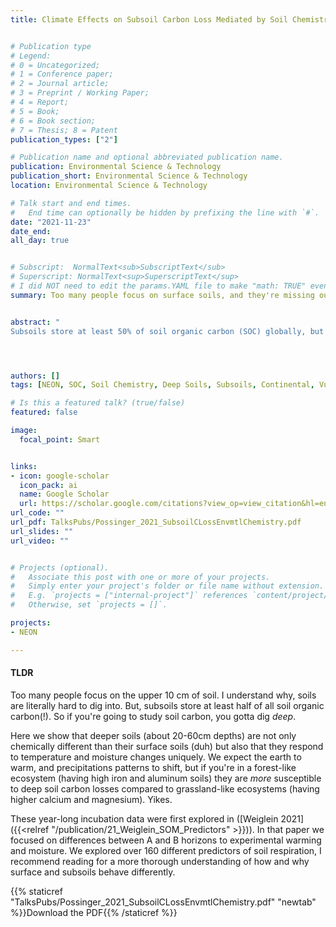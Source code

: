 ```yaml
---
title: Climate Effects on Subsoil Carbon Loss Mediated by Soil Chemistry


# Publication type
# Legend: 
# 0 = Uncategorized; 
# 1 = Conference paper; 
# 2 = Journal article;
# 3 = Preprint / Working Paper; 
# 4 = Report; 
# 5 = Book; 
# 6 = Book section;
# 7 = Thesis; 8 = Patent
publication_types: ["2"]

# Publication name and optional abbreviated publication name.
publication: Environmental Science & Technology
publication_short: Environmental Science & Technology
location: Environmental Science & Technology

# Talk start and end times.
#   End time can optionally be hidden by prefixing the line with `#`.
date: "2021-11-23"
date_end: 
all_day: true


# Subscript:  NormalText<sub>SubscriptText</sub>
# Superscript: NormalText<sup>SuperscriptText</sup>
# I did NOT need to edit the params.YAML file to make "math: TRUE" even though some forums suggested it. 
summary: Too many people focus on surface soils, and they're missing out on most of the (soil carbon) action when they do. Here we show that ecosystems favoring forests (wetter, more iron and aluminum) release more CO<sub>2</sub> compared to grassland-like ecosystems (dryer, more calcium and magnesium). As our earth warms, we need to consider not only how surface soils will change due to management, but how subsurface soils (where most of the carbon is) will respond due to climate change. 


abstract: "
Subsoils store at least 50% of soil organic carbon (SOC) globally, but climate change may accelerate **subsoil SOC (SOC<sub>sub</sub>)** decomposition and amplify SOC-climate feedbacks. The climate sensitivity of SOC<sub>sub</sub> decomposition varies across systems, but we lack the mechanistic links needed to predict system-specific SOC<sub>sub</sub> vulnerability as a function of measurable properties at larger scales. Here, we show that soil chemical properties exert significant control over SOC<sub>sub</sub> decomposition under elevated temperature and moisture in subsoils collected across terrestrial National Ecological Observatory Network sites. Compared to a suite of soil and site-level variables, a divalent base cation-to-reactive metal gradient, linked to dominant mechanisms of SOC<sub>sub</sub> mineral protection, was the best predictor of the climate sensitivity of SOC decomposition. The response was “U”-shaped, showing higher sensitivity to temperature and moisture when either extractable base cations or reactive metals were highest. However, SOC<sub>sub</sub> in base cation-dominated subsoils was more sensitive to moisture than temperature, with the opposite relationship demonstrated in reactive metal-dominated subsoils. These observations highlight the importance of system-specific mechanisms of mineral stabilization in the prediction of SOC<sub>sub</sub> vulnerability to climate drivers. Our observations also form the basis for a spatially explicit, scalable, and mechanistically grounded tool for improved prediction of SOC<sub>sub</sub> response to climate change."




authors: []
tags: [NEON, SOC, Soil Chemistry, Deep Soils, Subsoils, Continental, Vulnerability]

# Is this a featured talk? (true/false)
featured: false

image: 
  focal_point: Smart


links:
- icon: google-scholar 
  icon_pack: ai
  name: Google Scholar
  url: https://scholar.google.com/citations?view_op=view_citation&hl=en&user=WwCbXBIAAAAJ&sortby=pubdate&citation_for_view=WwCbXBIAAAAJ:QIV2ME_5wuYC
url_code: ""
url_pdf: TalksPubs/Possinger_2021_SubsoilCLossEnvmtlChemistry.pdf
url_slides: ""
url_video: ""


# Projects (optional).
#   Associate this post with one or more of your projects.
#   Simply enter your project's folder or file name without extension.
#   E.g. `projects = ["internal-project"]` references `content/project/deep-learning/index.md`.
#   Otherwise, set `projects = []`.

projects:
- NEON

---
```


#### TLDR   

Too many people focus on the upper 10 cm of soil. I understand why, soils are literally hard to dig into. But, subsoils store at least half of all soil organic carbon(!). So if you're going to study soil carbon, you gotta dig *deep*. 

Here we show that deeper soils (about 20-60cm depths) are not only chemically different than their surface soils (duh) but also that they respond to temperature and moisture changes uniquely. We expect the earth to warm, and precipitations patterns to shift, but if you're in a forest-like ecosystem (having high iron and aluminum soils) they are *more* susceptible to deep soil carbon losses compared to grassland-like ecosystems (having higher calcium and magnesium). Yikes.

These year-long incubation data were first explored in ([Weiglein 2021]({{<relref "/publication/21_Weiglein_SOM_Predictors" >}})). In that paper we focused on differences between A and B horizons to experimental warming and moisture. We explored over 160 different predictors of soil respiration, I recommend reading for a more thorough understanding of how and why surface and subsoils behave differently.  

{{% staticref "TalksPubs/Possinger_2021_SubsoilCLossEnvmtlChemistry.pdf" "newtab" %}}Download the PDF{{% /staticref %}}
